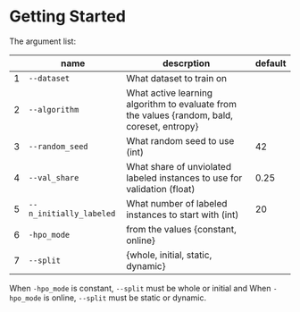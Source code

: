 # Getting Started

The argument list:

||name|descrption|default|
|----------|----------|----------|----------|
1|`--dataset`|What dataset to train on||
2|`--algorithm`|What active learning algorithm to evaluate from the values {random, bald, coreset, entropy}||
3|`--random_seed`|What random seed to use (int)|42|
4|`--val_share`|What share of unviolated labeled instances to use for validation (float)|0.25|
5|`--n_initially_labeled`|What number of labeled instances to start with (int)|20
6|`-hpo_mode`|from the values {constant, online}|
7|`--split`|{whole, initial, static, dynamic}|

When `-hpo_mode` is constant, `--split` must be whole or initial and When `-hpo_mode` is online, `--split` must be static or dynamic.

